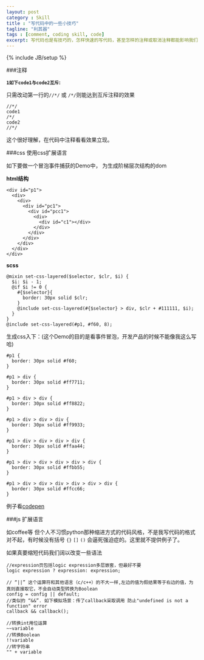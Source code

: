 ```yaml
---
layout: post
category : Skill
title : "写代码中的一些小技巧"
tagline: "利其器"
tags : [comment, coding skill, code]
excerpt: 写代码也是有技巧的，怎样快速的写代码，甚至怎样的注释或取消注释都能影响我们的工作效率
---
```

{% include JB/setup %}

###注释

**`1如下code1与code2互斥`:**

只需改动第一行的`//*/` 或 `/*/`则能达到互斥注释的效果

```
//*/
code1
/*/
code2
//*/
```

这个很好理解，在代码中注释看看效果立现。

###css 使用css扩展语言

如下要做一个冒泡事件捕获的Demo中， 为生成阶梯层次结构的dom

**html结构**

```
<div id="p1">
  <div>
    <div>
      <div id="pc1">
        <div id="pcc1">
          <div>
            <div id="c1"></div>
          </div>
        </div>
      </div>
    </div>
  </div>
</div>
```

**scss**

```
@mixin set-css-layered($selector, $clr, $i) {  
  $i: $i - 1;
  @if $i != 0 {
    #{$selector}{  
      border: 30px solid $clr;
    }
    @include set-css-layered(#{$selector} > div, $clr + #111111, $i);
  }
}
@include set-css-layered(#p1, #f60, 8);
```

生成css入下：(这个Demo的目的是看事件冒泡，开发产品的时候不能像我这么写哈)

```
#p1 {
  border: 30px solid #f60;
}

#p1 > div {
  border: 30px solid #ff7711;
}

#p1 > div > div {
  border: 30px solid #ff8822;
}

#p1 > div > div > div {
  border: 30px solid #ff9933;
}

#p1 > div > div > div > div {
  border: 30px solid #ffaa44;
}

#p1 > div > div > div > div > div {
  border: 30px solid #ffbb55;
}

#p1 > div > div > div > div > div > div {
  border: 30px solid #ffcc66;
}
```

例子看[codepen](http://codepen.io/xiaole/pen/OVMGLr)

###js 扩展语言

如coffee等 但个人不习惯python那种缩进方式的代码风格，不是我写代码的格式对不起，有时候没有括号 `{}` `[]` `()` 会逼死强迫症的。这里就不提供例子了。

如果真要缩短代码我们阔以改变一些语法

```
//expression页包括logic expression多层嵌套，但最好不要
logic expression ? expression: expression;

// “||” 这个运算符和其他语言（c/c++）的不大一样,左边的值为假结果等于右边的值，为真则直接取它，不会自动类型转换为Boolean
config = config || default;
//类似的 “&&”. 如下模拟场景：传了callback采取调用 防止"undefined is not a function" error
callback && callback();

//转换int用位运算
~~variable
//转换Boolean
!!variable
//转字符串
"" + variable
```

